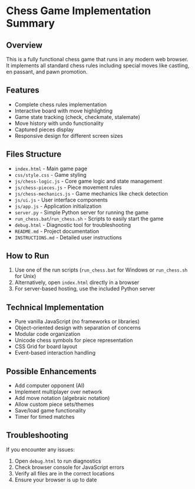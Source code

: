 # Chess Game Implementation Summary

## Overview
This is a fully functional chess game that runs in any modern web browser. It implements all standard chess rules including special moves like castling, en passant, and pawn promotion.

## Features
- Complete chess rules implementation
- Interactive board with move highlighting
- Game state tracking (check, checkmate, stalemate)
- Move history with undo functionality
- Captured pieces display
- Responsive design for different screen sizes

## Files Structure
- `index.html` - Main game page
- `css/style.css` - Game styling
- `js/chess-logic.js` - Core game logic and state management
- `js/chess-pieces.js` - Piece movement rules
- `js/chess-mechanics.js` - Game mechanics like check detection
- `js/ui.js` - User interface components
- `js/app.js` - Application initialization
- `server.py` - Simple Python server for running the game
- `run_chess.bat`/`run_chess.sh` - Scripts to easily start the game
- `debug.html` - Diagnostic tool for troubleshooting
- `README.md` - Project documentation
- `INSTRUCTIONS.md` - Detailed user instructions

## How to Run
1. Use one of the run scripts (`run_chess.bat` for Windows or `run_chess.sh` for Unix)
2. Alternatively, open `index.html` directly in a browser
3. For server-based hosting, use the included Python server

## Technical Implementation
- Pure vanilla JavaScript (no frameworks or libraries)
- Object-oriented design with separation of concerns
- Modular code organization
- Unicode chess symbols for piece representation
- CSS Grid for board layout
- Event-based interaction handling

## Possible Enhancements
- Add computer opponent (AI)
- Implement multiplayer over network
- Add move notation (algebraic notation)
- Allow custom piece sets/themes
- Save/load game functionality
- Timer for timed matches

## Troubleshooting
If you encounter any issues:
1. Open `debug.html` to run diagnostics
2. Check browser console for JavaScript errors
3. Verify all files are in the correct locations
4. Ensure your browser is up to date
